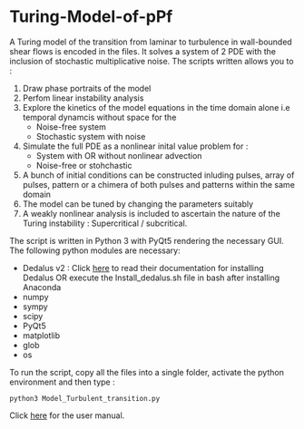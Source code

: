 # Turing-Model-of-pPf
A Turing model of the transition from laminar to turbulence in wall-bounded shear flows is encoded in the files. It solves a system of 2 PDE with the inclusion of stochastic multiplicative noise. 
The scripts written allows you to :
1) Draw phase portraits of the model
2) Perfom linear instability analysis
3) Explore the kinetics of the model equations in the time domain alone i.e temporal dynamcis without space for the
   - Noise-free system
   - Stochastic system with noise
4) Simulate the full PDE as a nonlinear inital value problem for : 
   - System with OR without nonlinear advection
   - Noise-free or stohchastic
5) A bunch of initial conditions can be constructed inluding pulses, array of pulses, pattern or a chimera of both pulses and patterns within the same domain
6) The model can be tuned by changing the parameters suitably
7) A weakly nonlinear analysis is included to ascertain the nature of the Turing instability : Supercritical / subcritical.

The script is written in Python 3 with PyQt5 rendering the necessary GUI. The following python modules are necessary:
- Dedalus v2 : Click [here](https://dedalus-project.readthedocs.io/en/v2_master/index.html) to read their documentation for installing Dedalus OR execute the Install_dedalus.sh file in bash after installing Anaconda
- numpy
- sympy
- scipy
- PyQt5
- matplotlib
- glob
- os

To run the script, copy all the files into a single folder, activate the python environment and then type :
```
python3 Model_Turbulent_transition.py
```
Click [here](https://github.com/PavanVKashyap/Turing-Model-of-pPf/blob/main/user_manual.pdf) for the user manual.
